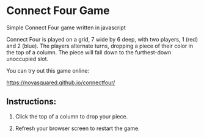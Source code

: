 # Connect Four Game

Simple Connect Four game written in javascript

Connect Four is played on a grid, 7 wide by 6 deep, with two players, 1 (red) and 2 (blue). The players alternate turns, dropping a piece of their color in the top of a column. The piece will fall down to the furthest-down unoccupied slot.

You can try out this game online:

https://novasquared.github.io/connectfour/

## Instructions:

1.  Click the top of a column to drop your piece.

2.  Refresh your browser screen to restart the game.
